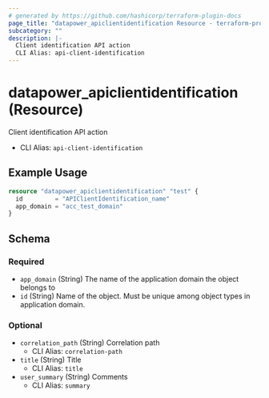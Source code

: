 ```yaml
---
# generated by https://github.com/hashicorp/terraform-plugin-docs
page_title: "datapower_apiclientidentification Resource - terraform-provider-datapower"
subcategory: ""
description: |-
  Client identification API action
  CLI Alias: api-client-identification
---
```


# datapower_apiclientidentification (Resource)

Client identification API action
  - CLI Alias: `api-client-identification`

## Example Usage

```terraform
resource "datapower_apiclientidentification" "test" {
  id         = "APIClientIdentification_name"
  app_domain = "acc_test_domain"
}
```

<!-- schema generated by tfplugindocs -->
## Schema

### Required

- `app_domain` (String) The name of the application domain the object belongs to
- `id` (String) Name of the object. Must be unique among object types in application domain.

### Optional

- `correlation_path` (String) Correlation path
  - CLI Alias: `correlation-path`
- `title` (String) Title
  - CLI Alias: `title`
- `user_summary` (String) Comments
  - CLI Alias: `summary`
